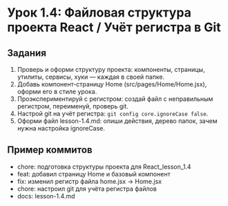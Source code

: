 # Урок 1.4: Файловая структура проекта React / Учёт регистра в Git

## Задания
1. Проверь и оформи структуру проекта: компоненты, страницы, утилиты, сервисы, хуки — каждая в своей папке.
2. Добавь компонент-страницу Home (src/pages/Home/Home.jsx), оформи его в стиле урока.
3. Проэкспериментируй с регистром: создай файл с неправильным регистром, переименуй, проверь git.
4. Настрой git на учёт регистра: `git config core.ignoreCase false`.
5. Оформи файл lesson-1.4.md: опиши действия, дерево папок, зачем нужна настройка ignoreCase.

## Пример коммитов
- chore: подготовка структуры проекта для React_lesson_1.4
- feat: добавил страницу Home и базовый компонент
- fix: изменил регистр файла home.jsx → Home.jsx
- chore: настроил git для учёта регистра файлов
- docs: lesson-1.4.md
